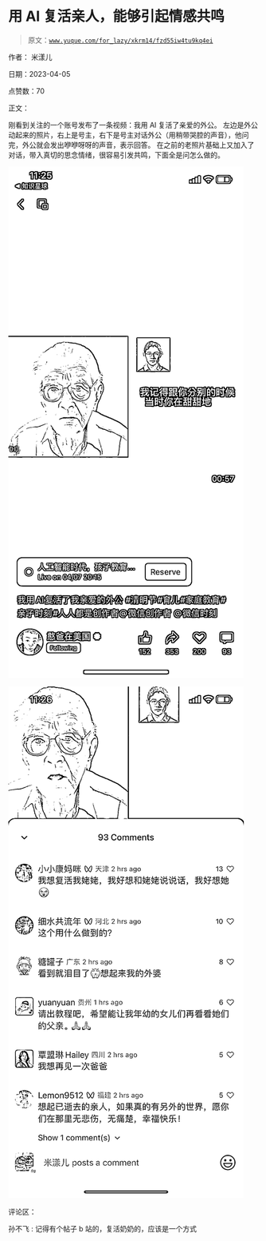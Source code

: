# 用 AI 复活亲人，能够引起情感共鸣

> 原文：[`www.yuque.com/for_lazy/xkrm14/fzd55iw4tu9kq4ei`](https://www.yuque.com/for_lazy/xkrm14/fzd55iw4tu9kq4ei)

作者： 米漾儿

日期：2023-04-05

点赞数：70

正文：

刚看到关注的一个账号发布了一条视频：我用 AI 复活了亲爱的外公。 左边是外公动起来的照片，右上是号主，右下是号主对话外公（用稍带哭腔的声音），他问完，外公就会发出咿咿呀呀的声音，表示回答。 在之前的老照片基础上又加入了对话，带入真切的思念情绪，很容易引发共鸣，下面全是问怎么做的。

![](img/01179680a361113165d9e543d0eebb60.png)

![](img/0adb4fd02a430d25dc01c58868f84b75.png)

评论区：

孙不飞 : 记得有个帖子 b 站的，复活奶奶的，应该是一个方式



